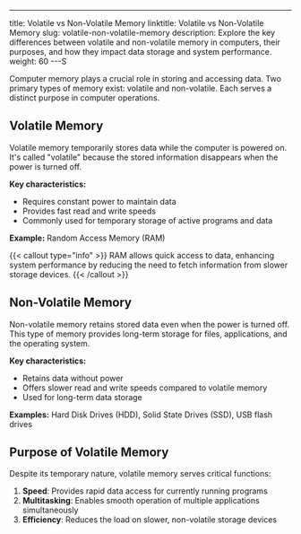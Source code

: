 ---

title: Volatile vs Non-Volatile Memory
linktitle: Volatile vs Non-Volatile Memory
slug: volatile-non-volatile-memory
description: Explore the key differences between volatile and non-volatile memory in computers, their purposes, and how they impact data storage and system performance.
weight: 60
---S

Computer memory plays a crucial role in storing and accessing data. Two primary types of memory exist: volatile and non-volatile. Each serves a distinct purpose in computer operations.

## Volatile Memory

Volatile memory temporarily stores data while the computer is powered on. It's called "volatile" because the stored information disappears when the power is turned off.

**Key characteristics:**

- Requires constant power to maintain data
- Provides fast read and write speeds
- Commonly used for temporary storage of active programs and data

**Example:** Random Access Memory (RAM)

{{< callout type="info" >}}
RAM allows quick access to data, enhancing system performance by reducing the need to fetch information from slower storage devices.
{{< /callout >}}

## Non-Volatile Memory

Non-volatile memory retains stored data even when the power is turned off. This type of memory provides long-term storage for files, applications, and the operating system.

**Key characteristics:**

- Retains data without power
- Offers slower read and write speeds compared to volatile memory
- Used for long-term data storage

**Examples:** Hard Disk Drives (HDD), Solid State Drives (SSD), USB flash drives

## Purpose of Volatile Memory

Despite its temporary nature, volatile memory serves critical functions:

1. **Speed**: Provides rapid data access for currently running programs
2. **Multitasking**: Enables smooth operation of multiple applications simultaneously
3. **Efficiency**: Reduces the load on slower, non-volatile storage devices
